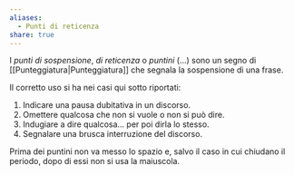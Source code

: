 ```yaml
---
aliases:
  - Punti di reticenza
share: true
---
```


I *punti di sospensione*, *di reticenza* o *puntini* (…) sono un segno di [[Punteggiatura|Punteggiatura]] che segnala la sospensione di una frase.

Il corretto uso si ha nei casi qui sotto riportati:
1. Indicare una pausa dubitativa in un discorso.
2. Omettere qualcosa che non si vuole o non si può dire.
3. Indugiare a dire qualcosa… per poi dirla lo stesso.
4. Segnalare una brusca interruzione del discorso.

Prima dei puntini non va messo lo spazio e, salvo il caso in cui chiudano il periodo, dopo di essi non si usa la maiuscola.